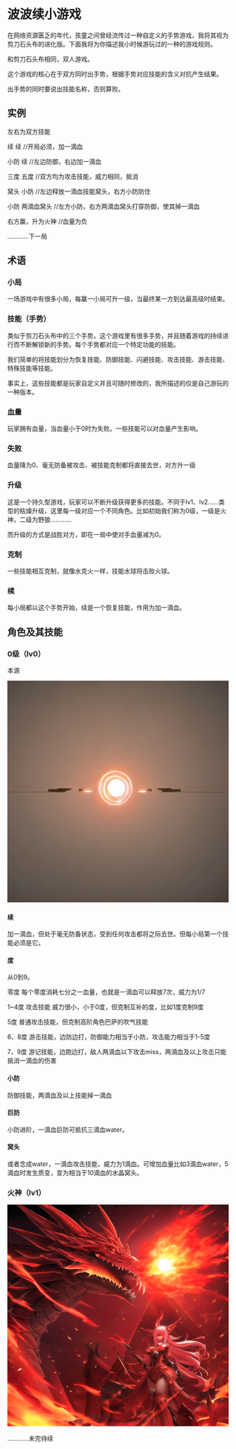 # 波波续小游戏

在网络资源匮乏的年代，孩童之间曾经流传过一种自定义的手势游戏，我将其视为剪刀石头布的进化版。下面我将为你描述我小时候游玩过的一种的游戏规则。

和剪刀石头布相同，双人游戏。

这个游戏的核心在于双方同时出手势，根据手势对应技能的含义对抗产生结果。

出手势的同时要说出技能名称，否则算败。

## 实例

左右为双方技能

续		续	//开局必须，加一滴血

小防		续	//左边防御，右边加一滴血

三度		五度	//双方均为攻击技能，威力相同，抵消

窝头		小防	//左边释放一滴血技能窝头，右方小防防住

小防		两滴血窝头 //左方小防，右方两滴血窝头打穿防御，使其掉一滴血

右方赢，升为火神   //血量为负

…………下一局

## 术语

### 小局

一场游戏中有很多小局，每赢一小局可升一级，当最终某一方到达最高级时结束。

### 技能（手势）

类似于剪刀石头布中的三个手势，这个游戏里有很多手势，并且随着游戏的持续进行而不断解锁新的手势。每个手势都对应一个特定功能的技能。  

我们简单的将技能划分为恢复技能、防御技能、闪避技能、攻击技能、游击技能、特殊技能等技能。

事实上，这些技能都是玩家自定义并且可随时修改的，我所描述的仅是自己游玩的一种版本。

### 血量

玩家拥有血量，当血量小于0时为失败。一些技能可以对血量产生影响。

### 失败

血量降为0、毫无防备被攻击、被技能克制都将直接去世，对方升一级

### 升级

这是一个持久型游戏，玩家可以不断升级获得更多的技能。不同于lv1、lv2……类型的枯燥升级，这里每一级对应一个不同角色。比如初始我们称为0级，一级是火神，二级为野狼…………

而升级的方式是战胜对方，即在一局中使对手血量减为0。

### 克制

一些技能相互克制，就像水克火一样，技能水球将击败火球。

### 续

每小局都以这个手势开始，续是一个恢复技能，作用为加一滴血。

## 角色及其技能

### 0级（lv0）

本源

<img src="https://raw.githubusercontent.com/passer12/imgbed/main/blogimg/1667108582.441444_SEED_3716531461.png" style="zoom: 50%;" />

#### 续

加一滴血，但处于毫无防备状态，受到任何攻击都将之际去世。但每小局第一个技能必须是它。

#### 度

从0到9。

零度 每个零度消耗七分之一血量，也就是一滴血可以释放7次，威力为1/7

1~4度 攻击技能 威力很小，小于0度，但克制互补的度，比如1度克制9度

5度 普通攻击技能，但克制高阶角色巴萨的吹气技能

6、8度 游击技能，边防边打，防御能力相当于小防，攻击能力相当于1-5度

7、9度 游记技能，边跑边打，敌人两滴血以下攻击miss，两滴血及以上攻击只能抵消一滴血的伤害

#### 小防

防御技能，两滴血及以上技能掉一滴血

#### 巨防

小防进阶，一滴血巨防可抵抗三滴血water。

#### 窝头

或者念成water，一滴血攻击技能，威力为1滴血。可增加血量比如3滴血water，5滴血时发生质变，变为相当于10滴血的水晶窝头。

### 火神（lv1）

<img src="https://raw.githubusercontent.com/passer12/imgbed/main/blogimg/fire.png" style="zoom: 50%;" />

…………未完待续

